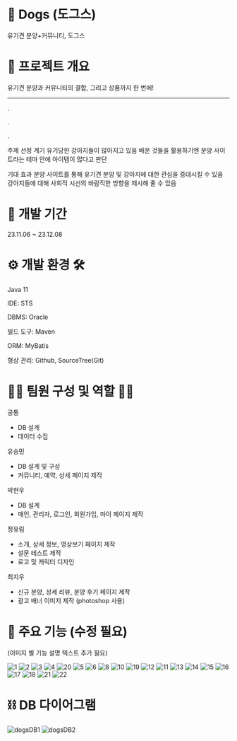 # 🐾 Dogs (도그스)
유기견 분양+커뮤니티, 도그스

# 📖 프로젝트 개요
유기견 분양과 커뮤니티의 결합, 그리고 상품까지 한 번에!


---


.


.


.

주제 선정 계기
유기당한 강아지들이 많아지고 있음
배운 것들을 활용하기엔 분양 사이트라는 테마 안에 아이템이 많다고 판단


기대 효과
분양 사이트를 통해 유기견 분양 및 강아지에 대한 관심을 증대시킬 수 있음
강아지들에 대해 사회적 시선의 바람직한 방향을 제시해 줄 수 있음


# 📆 개발 기간
23.11.06 ~ 23.12.08


# ⚙️ 개발 환경 🛠️
Java 11


IDE: STS


DBMS: Oracle


빌드 도구: Maven


ORM: MyBatis


형상 관리: Github, SourceTree(Git)


# 👩‍💻 팀원 구성 및 역할 👨‍💻

공통
- DB 설계
- 데이터 수집

유승민
- DB 설계 및 구성
- 커뮤니티, 예약, 상세 페이지 제작


박현우
- DB 설계
- 매인, 관리자, 로그인, 회원가입, 마이 페이지 제작


정유림
- 소개, 상세 정보, 영상보기 페이지 제작
- 설문 테스트 제작
- 로고 및 캐릭터 디자인


최지우
- 신규 분양, 상세 리뷰, 분양 후기 페이지 제작
- 광고 배너 이미지 제작 (photoshop 사용)


# 📌 주요 기능 (수정 필요)

(이미지 별 기능 설명 텍스트 추가 필요)

![1](https://github.com/user-attachments/assets/9a3767af-7973-4d14-a65d-90de2b76ac7b)
![2](https://github.com/user-attachments/assets/702d5139-f76b-4ba9-b46d-5ed53311fd61)
![3](https://github.com/user-attachments/assets/68c1b919-4ef0-4e32-b93c-4a8970460060)
![4](https://github.com/user-attachments/assets/8a6113c8-2ef4-4cd3-a25e-1ce3aa32dc62)
![20](https://github.com/user-attachments/assets/b5e41435-bf2d-4de6-9e94-00325d3fa05c)
![5](https://github.com/user-attachments/assets/cdb59aba-d99a-4945-ab60-054a937cb386)
![6](https://github.com/user-attachments/assets/80cdaf5f-27a9-49b8-9bc3-51666e98c603)
![8](https://github.com/user-attachments/assets/34d22ffe-1eef-475d-805a-dab8a81e78ef)
![10](https://github.com/user-attachments/assets/0b1ce629-784e-4f56-be52-31af754fc719)
![19](https://github.com/user-attachments/assets/1811b972-2b70-49a4-b117-8b9e25fd1e90)
![12](https://github.com/user-attachments/assets/1981c23c-b7c3-45c5-bfc2-a3e9da231ddc)
![11](https://github.com/user-attachments/assets/20d40c2e-e70b-4971-a931-2844c0219858)
![13](https://github.com/user-attachments/assets/a3ba3dcd-a681-4e5a-9dd0-c5eb2220c274)
![14](https://github.com/user-attachments/assets/4a7a526b-280c-4c72-be31-e82d4118feba)
![15](https://github.com/user-attachments/assets/c23fca10-c21e-4173-b9ec-8b60b178abb6)
![16](https://github.com/user-attachments/assets/a4060668-244a-4ebf-b21a-aab9ca539243)
![17](https://github.com/user-attachments/assets/29fdb75b-16c9-477b-a357-21a2f8434cf9)
![18](https://github.com/user-attachments/assets/6a9a11a5-39e2-4e05-a49e-84d77c452143)
![21](https://github.com/user-attachments/assets/59073190-6a9c-4b3d-a13c-94467ea9a10e)
![22](https://github.com/user-attachments/assets/21bc7ad3-4a5e-4208-a636-8084332c0844)


# ⛓ DB 다이어그램

![dogsDB1](https://github.com/user-attachments/assets/e0e11783-01fd-4db8-b35b-0e2d4b083a1c)
![dogsDB2](https://github.com/user-attachments/assets/c7498cfc-1514-44ed-a482-95af4a3480b3)
